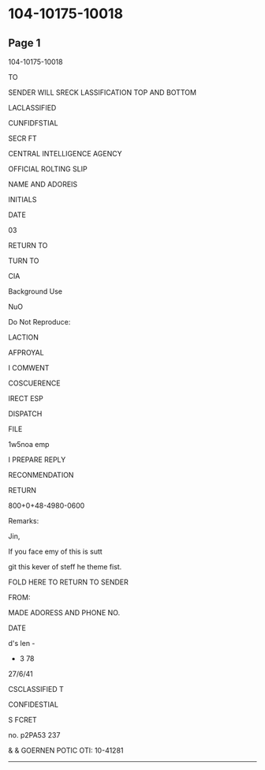 # 104-10175-10018

## Page 1

104-10175-10018

TO

SENDER WILL SRECK LASSIFICATION TOP AND BOTTOM

LACLASSIFIED

CUNFIDFSTIAL

SECR FT

CENTRAL INTELLIGENCE AGENCY

OFFICIAL ROLTING SLIP

NAME AND ADOREIS

INITIALS

DATE

03

RETURN TO

TURN TO

CIA

Background Use

NuO

Do Not Reproduce:

LACTION

AFPROYAL

I COMWENT

COSCUERENCE

IRECT ESP

DISPATCH

FILE

1w5noa emp

I PREPARE REPLY

RECONMENDATION

RETURN

800+0+48-4980-0600

Remarks:

Jin,

If you face emy of this is sutt

git this kever of steff he theme fist.

FOLD HERE TO RETURN TO SENDER

FROM:

MADE ADORESS AND PHONE NO.

DATE

d's len -

* 3 78

27/6/41

CSCLASSIFIED T

CONFIDESTIAL

S FCRET

no. p2PA53 237

& & GOERNEN POTIC OTI: 10-41281

---

